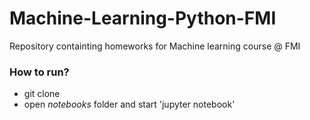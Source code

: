 # Machine-Learning-Python-FMI

Repository containting homeworks for Machine learning course @ FMI

### How to run?

- git clone
- open *notebooks* folder and start 'jupyter notebook'

